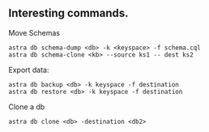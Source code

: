 
## Interesting commands.

Move Schemas
```
astra db schema-dump <db> -k <keyspace> -f schema.cql
astra db schema-clone <kb> --source ks1 -- dest ks2
```

Export data:
```
astra db backup <db> -k keyspace -f destination
astra db restore <db> -k keyspace -f destination
```

Clone a db
```
astra db clone <db> -destination <db2>
```

